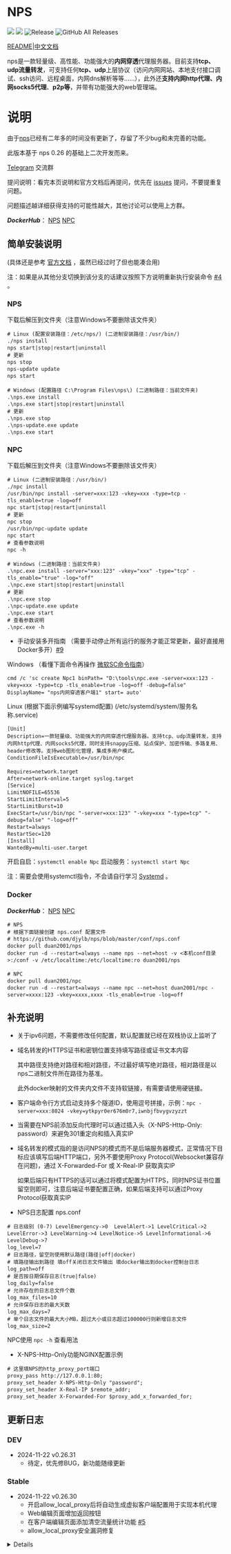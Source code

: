 # NPS
![](https://img.shields.io/github/stars/djylb/nps.svg)   ![](https://img.shields.io/github/forks/djylb/nps.svg)
![Release](https://github.com/djylb/nps/workflows/Release/badge.svg)
![GitHub All Releases](https://img.shields.io/github/downloads/djylb/nps/total)

[README](https://github.com/djylb/nps/blob/master/README.md)|[中文文档](https://github.com/djylb/nps/blob/master/README_zh.md)

nps是一款轻量级、高性能、功能强大的**内网穿透**代理服务器。目前支持**tcp、udp流量转发**，可支持任何**tcp、udp**上层协议（访问内网网站、本地支付接口调试、ssh访问、远程桌面，内网dns解析等等……），此外还**支持内网http代理、内网socks5代理**、**p2p等**，并带有功能强大的web管理端。

# 说明
由于[nps](https://github.com/ehang-io/nps)已经有二年多的时间没有更新了，存留了不少bug和未完善的功能。

此版本基于 nps 0.26 的基础上二次开发而来。

[Telegram](https://t.me/npsdev) 交流群

提问说明：看完本页说明和官方文档后再提问，优先在 [issues](https://github.com/djylb/nps/issues) 提问，不要提重复问题。

问题描述越详细获得支持的可能性越大，其他讨论可以使用上方群。

***DockerHub***： [NPS](https://hub.docker.com/r/duan2001/nps) [NPC](https://hub.docker.com/r/duan2001/npc)

## 简单安装说明
(具体还是参考 [官方文档](https://ehang-io.github.io/nps/) ，虽然已经过时了但也能凑合用)

注：如果是从其他分支切换到该分支的话建议按照下方说明重新执行安装命令 [#4](https://github.com/djylb/nps/issues/4) 。

### NPS
下载后解压到文件夹（注意Windows不要删除该文件夹）
```
# Linux (配置安装路径：/etc/nps/) (二进制安装路径：/usr/bin/)
./nps install
nps start|stop|restart|uninstall
# 更新
nps stop
nps-update update
nps start

# Windows (配置路径 C:\Program Files\nps\) (二进制路径：当前文件夹)
.\nps.exe install
.\nps.exe start|stop|restart|uninstall
# 更新
.\nps.exe stop
.\nps-update.exe update
.\nps.exe start
```

### NPC
下载后解压到文件夹（注意Windows不要删除该文件夹）
```
# Linux (二进制安装路径：/usr/bin/)
./npc install
/usr/bin/npc install -server=xxx:123 -vkey=xxx -type=tcp -tls_enable=true -log=off
npc start|stop|restart|uninstall
# 更新
npc stop
/usr/bin/npc-update update
npc start
# 查看参数说明
npc -h

# Windows (二进制路径：当前文件夹)
.\npc.exe install -server="xxx:123" -vkey="xxx" -type="tcp" -tls_enable="true" -log="off"
.\npc.exe start|stop|restart|uninstall
# 更新
.\npc.exe stop
.\npc-update.exe update
.\npc.exe start
# 查看参数说明
.\npc.exe -h
```
- 手动安装多开指南 （需要手动停止所有运行的服务才能正常更新，最好直接用Docker多开）[#9](https://github.com/djylb/nps/issues/9)

Windows （看懂下面命令再操作 [微软SC命令指南](https://learn.microsoft.com/zh-cn/windows-server/administration/windows-commands/sc-create)）
```
cmd /c 'sc create Npc1 binPath= "D:\tools\npc.exe -server=xxx:123 -vkey=xxx -type=tcp -tls_enable=true -log=off -debug=false" DisplayName= "nps内网穿透客户端1" start= auto'
```

Linux (根据下面示例编写systemd配置) (/etc/systemd/system/服务名称.service) 
```
[Unit]
Description=一款轻量级、功能强大的内网穿透代理服务器。支持tcp、udp流量转发，支持内网http代理、内网socks5代理，同时支持snappy压缩、站点保护、加密传输、多路复用、header修改等。支持web图形化管理，集成多用户模式。
ConditionFileIsExecutable=/usr/bin/npc
 
Requires=network.target  
After=network-online.target syslog.target 
[Service]
LimitNOFILE=65536
StartLimitInterval=5
StartLimitBurst=10
ExecStart=/usr/bin/npc "-server=xxx:123" "-vkey=xxx "-type=tcp" "-debug=false" "-log=off"
Restart=always
RestartSec=120
[Install]
WantedBy=multi-user.target
```
开启自启：```systemctl enable Npc``` 启动服务：```systemctl start Npc```

注：需要会使用systemctl指令，不会请自行学习 [Systemd](https://docs.redhat.com/zh-cn/documentation/red_hat_enterprise_linux/9/html/configuring_basic_system_settings/managing-system-services-with-systemctl_managing-systemd#starting-a-system-service_managing-system-services-with-systemctl) 。 

### Docker
***DockerHub***： [NPS](https://hub.docker.com/r/duan2001/nps) [NPC](https://hub.docker.com/r/duan2001/npc)
```
# NPS
# 根据下面链接创建 nps.conf 配置文件
# https://github.com/djylb/nps/blob/master/conf/nps.conf
docker pull duan2001/nps
docker run -d --restart=always --name nps --net=host -v <本机conf目录>:/conf -v /etc/localtime:/etc/localtime:ro duan2001/nps

# NPC
docker pull duan2001/npc
docker run -d --restart=always --name npc --net=host duan2001/npc -server=xxxx:123 -vkey=xxxx,xxxx -tls_enable=true -log=off
```

## 补充说明
- 关于ipv6问题，不需要修改任何配置，默认配置就已经在双栈协议上监听了
- 域名转发的HTTPS证书和密钥位置支持填写路径或证书文本内容
  
  其中路径支持绝对路径和相对路径，不过最好填写绝对路径，相对路径是以nps二进制文件所在路径为基准。
  
  此外docker映射的文件夹内文件不支持软链接，有需要请使用硬链接。
- 客户端命令行方式启动支持多个隧道ID，使用逗号拼接，示例：`npc -server=xxx:8024 -vkey=ytkpyr0er676m0r7,iwnbjfbvygvzyzzt`
- 当需要在NPS前添加反向代理时可以通过插入头（X-NPS-Http-Only: password）来避免301重定向和插入真实IP
- 域名转发的模式指的是访问NPS的模式而不是后端服务器模式，正常情况下目标应该填写后端HTTP端口，另外不要使用Proxy Protocol(Websocket兼容存在问题)，通过 X-Forwarded-For 或 X-Real-IP 获取真实IP

  如果后端只有HTTPS的话可以通过将模式配置为HTTPS，同时NPS证书位置留空则即可，注意后端证书要配置正确，如果后端支持可以通过Proxy Protocol获取真实IP
- NPS日志配置 nps.conf
```
# 日志级别 (0-7) LevelEmergency->0  LevelAlert->1 LevelCritical->2 LevelError->3 LevelWarning->4 LevelNotice->5 LevelInformational->6 LevelDebug->7
log_level=7
# 日志路径，留空则使用默认路径(路径|off|docker)
# 填路径输出到路径 填off关闭日志文件输出 填docker输出到docker控制台日志
log_path=off
# 是否按日期保存日志(true|false)
log_daily=false
# 允许存在的日志总文件个数
log_max_files=10
# 允许保存日志的最大天数
log_max_days=7
# 单个日志文件的最大大小MB，超过大小或日志超过100000行则新增日志文件
log_max_size=2
```
  NPC使用 ```npc -h``` 查看用法

- X-NPS-Http-Only功能NGINX配置示例
```
# 这里填NPS的http_proxy_port端口
proxy_pass http://127.0.0.1:80;
proxy_set_header X-NPS-Http-Only "password";
proxy_set_header X-Real-IP $remote_addr;
proxy_set_header X-Forwarded-For $proxy_add_x_forwarded_for;
```

## 更新日志
### DEV
- 2024-11-22 v0.26.31
  - 待定，优先修BUG，新功能随缘更新

### Stable
- 2024-11-22 v0.26.30
  - 开启allow_local_proxy后将自动生成虚拟客户端配置用于实现本机代理
  - Web编辑页面增加返回按钮
  - 在客户端编辑页面添加清空流量统计功能 [#5](https://github.com/djylb/nps/issues/5)
  - allow_local_proxy安全漏洞修复

<details>

- 2024-11-21 v0.26.29
  - 修复编辑界面证书显示和详情页面排版
  - 普通用户登录时隐藏服务器相关信息 [#7](https://github.com/djylb/nps/issues/7)
  - 隐藏NPS Web管理界面特征 (通过配置web_base_url可避免特征扫描)
  - 修复添加页面自动选中客户端

- 2024-11-20 v0.26.28
  - 修复NPC在docker环境下使用配置文件启动失败问题
  - 应用户要求使用旧版Web页面风格
  - 完善配置文件说明

- 2024-11-19 v0.26.27
  - 完善界面翻译和提示内容
  - 修复https just proxy
  - 域名转发也支持Proxy Protocol

     (仅用于代理后端HTTPS时传递真实IP，正常情况下请直接使用 X-Forwarded-For 或 X-Real-IP 获取真实IP)

- 2024-11-16 v0.26.26
  - 增强服务端日志控制
  - 修复停止后已存在的TCP通道不会立即关闭
  - 添加Proxy Protocol支持

- 2024-11-14  v0.26.25
  - 调整界面显示
  - 增强日志控制 (具体见NPC命令行参数，支持开关、自动删除等功能)
  - 添加旧版本编译（支援win7，请下载old结尾的压缩包）

- 2024-11-09  v0.26.24
  - 修复语言翻译缺失
  - 请求静态文件携带版本号，避免浏览器缓存旧文件（升级后记得替换web目录）
  - 优化代码逻辑和效率
  - 修复通配符匹配优先级（优先完全匹配Host，通配符根据匹配程度确定优先级）
  - 修复根据路径分流功能

- 2024-11-08  v0.26.23  
  - 合并同类项目分支补丁更新
    - 客户端增加创建时间 [yisier](https://github.com/yisier/nps)
    - 增加从下列选择客户端、排序 [dreamskr](https://github.com/dreamskr/nps)

- 2024-10-28  v0.26.22  
  - 修复多目标负载均衡不生效的问题
    （注意最后一行不要输回车）

- 2024-10-28  v0.26.21  
  - 修复websocket支持(支持类似homeassistant的网站反向代理)
    删除websocket的认证操作，交给应用层进行处理
  - 重构优化代码（目前简单测试功能正常，CPU占用也不高，不知道引入没引入新BUG，代码维护的人多了有点乱腾）
  - 新增X-NPS-Http-Only头支持，当需要在NPS前添加反向代理时可以通过插入头（X-NPS-Http-Only: password）
    此时可以反向代理http_proxy_port避免301重定向和添加真实IP

- 2024-10-25  v0.26.20  
  - 修复ipv6支持
  - 同时支持传入证书路径和证书文本内容
  - http、socket5同时使用全局用户和mutli user认证
  - 修复绕过认证漏洞
  - 美化UI界面
  - 合并上游所有分叉的安全补丁和更新（总之修了一堆BUG）
  - 更新相关依赖

- 2024-06-01  v0.26.19  
  - golang 版本升级到 1.22.
  - 增加自动https，自动将http 重定向（301）到 https.  
  - 客户端命令行方式启动支持多个隧道ID，使用逗号拼接，示例：`npc -server=xxx:8024 -vkey=ytkpyr0er676m0r7,iwnbjfbvygvzyzzt` .
  - 移除 nps.conf 参数 `https_just_proxy` , 调整 https 处理逻辑，如果上传了 https 证书，则由nps负责SSL (此方式可以获取真实IP)，
      否则走端口转发模式（使用本地证书,nps 获取不到真实IP）， 如下图所示。    
    ![image](image/new/https.png)



- 2024-02-27  v0.26.18  
  ***新增***：nps.conf 新增 `tls_bridge_port=8025` 参数，当 `tls_enable=true` 时，nps 会监听8025端口，作为 tls 的连接端口。  
             客户端可以选择连接 tls 端口或者非 tls 端口： `npc.exe  -server=xxx:8024 -vkey=xxx` 或 `npc.exe  -server=xxx:8025 -vkey=xxx -tls_enable=true`
  
  
- 2024-01-31  v0.26.17  
  ***说明***：考虑到 npc 历史版本客户端众多，版本号不同旧版本客户端无法连接，为了兼容，仓库版本号将继续沿用 0.26.xx


- 2024-01-02  v0.27.01  (已作废，功能移动到v0.26.17 版本)  
  ***新增***：tls 流量加密，(客户端忽略证书校验，谨慎使用，客户端与服务端需要同时开启，或同时关闭)，使用方式：   
             服务端：nps.conf `tls_enable=true`;    
             客户端：npc.conf `tls_enable=true` 或者 `npc.exe  -server=xxx -vkey=xxx -tls_enable=true`  

  
- 2023-06-01  v0.26.16  
  ***修复***：https 流量不统计 Bug 修复。  
  ***新增***：新增全局黑名单IP，用于防止被肉鸡扫描端口或被恶意攻击。  
  ***新增***：新增客户端上次在线时间。


- 2023-02-24  v0.26.15  
  ***修复***：更新程序 url 更改到当前仓库中   
  ***修复***：nps 在外部路径启动时找不到配置文件  
  ***新增***：增加 nps 启动参数，`-conf_path=D:\test\nps`,可用于加载指定nps配置文件和web文件目录。  
  ***window 使用示例：***  
  直接启动：`nps.exe -conf_path=D:\test\nps`  
  安装：`nps.exe install -conf_path=D:\test\nps`    
  安装启动：`nps.exe start`      

  ***linux 使用示例：***    
  直接启动：`./nps -conf_path=/app/nps`  
  安装：`./nps install -conf_path=/app/nps`  
  安装启动：`nps start -conf_path=/app/nps`  



- 2022-12-30  v0.26.14  
  ***修复***：API 鉴权漏洞修复


- 2022-12-19  
***修复***：某些场景下丢包导致服务端意外退出  
***优化***：新增隧道时，不指定服务端口时，将自动生成端口号  
***优化***：API返回ID, `/client/add/, /index/addhost/，/index/add/ `   
***优化***：域名解析、隧道页面，增加[唯一验证密钥]，方便搜查  


- 2022-10-30   
***新增***：在管理面板中新增客户端时，可以配置多个黑名单IP，用于防止被肉鸡扫描端口或被恶意攻击。  
***优化***：0.26.12 版本还原了注册系统功能，使用方式和以前一样。无论是否注册了系统服务，直接执行 nps 时只会读取当前目录下的配置文件。


- 2022-10-27  
***新增***：在管理面板登录时开启验证码校验，开启方式：nps.conf `open_captcha=true`，感谢 [@dongFangTuring](https://github.com/dongFangTuring) 提供的PR  

  
- 2022-10-24:     
***修复***：HTTP协议支持WebSocket(稳定性待测试)
  

- 2022-10-21:   
***修复***：HTTP协议下实时统计流量，能够精准的限制住流量（上下行对等）  
***优化***：删除HTTP隧道时，客户端已用流量不再清空


- 2022-10-19:  
***BUG***：在TCP协议下，流量统计有问题，只有当连接断开时才会统计流量。例如，限制客户端流量20m,当传输100m的文件时，也能传输成功。  
***修复***：TCP协议下实时统计流量，能够精准的限制住流量（上下行对等）  
***优化***：删除TCP隧道时，客户端已用流量不再清空
![image](image/new/tcp_limit.png)


- 2022-09-14:  
修改NPS工作目录为当前可执行文件目录（即配置文件和nps可执行文件放在同一目录下，直接执行nps文件即可），去除注册系统服务，启动、停止、升级等命令

</details>
